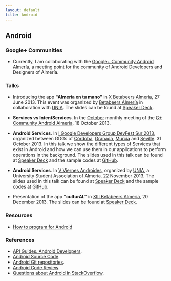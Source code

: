 ```yaml
---
layout: default
title: Android
---
```


## Android

### Google+ Communities
* Currently, I am collaborating with the [Google+ Community Android Almería](https://plus.google.com/u/0/communities/105420979515011141876), a meeting point for the community of Android Developers and Designers of Almería.


### Talks
  * Introducing the app **"Almería en tu mano"** in [X Betabeers Almería](http://betabeers.com/event/x-betabeers-almeria-1061/), 27 June 2013. This event was organized by [Betabeers Almería](https://twitter.com/betabeersALM) in collaboration with [UNIA](http://unia.ual.es). The slides can be found at [Speaker Deck](https://speakerdeck.com/josejuansanchez/almeria-en-tu-mano).

  * **Services vs IntentServices**. In the [October](http://josejuansanchez.org/blog/posts/charlas-de-la-comunidad-android-almera-en-octubre/) monthly meeting of the [G+ Community Android Almería](https://plus.google.com/u/0/communities/105420979515011141876). 18 October 2013.

  * **Android Services**.  In [I Google Developers Group DevFest Sur 2013](http://sur.gdgdevfest.com), organized between GDGs of [Córdoba](https://plus.google.com/u/0/106302567584201009963), [Granada](https://plus.google.com/u/0/+Gdggranada/), [Murcia](https://plus.google.com/u/0/107657001882433902492) and [Seville](https://plus.google.com/u/0/117186888160178861350/). 31 October 2013. In this talk we show the different types of Services that exist in Android and how we can use them in our applications to perform operations in the background. The slides used in this talk can be found at [Speaker Deck](https://speakerdeck.com/josejuansanchez/android-services) and  the sample codes at [GitHub](https://github.com/josejuansanchez/GDG-DevFestSur-2013).

  * **Android Services**.  In [V Viernes Androides](http://unia.ual.es/moodle/course/view.php?id=2), organized by [UNIA](http://unia.ual.es), a University Student Association of Almería. 22 November 2013. The slides used in this talk can be found at [Speaker Deck](https://speakerdeck.com/josejuansanchez/viernes-androides-android-services) and  the sample codes at [GitHub](https://github.com/josejuansanchez/GDG-DevFestSur-2013).

  * Presentation of the app **"culturAL"** in [XIII Betabeers Almería](http://betabeers.com/event/xiii-betabeers-almeria-1429/), 20 December 2013. The slides can be found at [Speaker Deck](https://speakerdeck.com/josejuansanchez/cultural).


### Resources
  - [How to program for Android](android_how_to_program_for_android) 


### References

  * [API Guides. Android Developers](http://developer.android.com/guide/components/index.html).
  * [Android Source Code](http://source.android.com).
  * [Android Git repositories](https://android.googlesource.com).
  * [Android Code Review](https://android-review.googlesource.com/).
  * [Questions about Android in StackOverflow](http://stackoverflow.com/questions/tagged/android).
